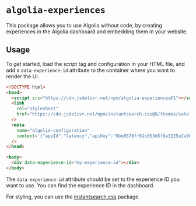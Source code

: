 # `algolia-experiences`

This package allows you to use Algolia without code, by creating experiences in the Algolia dashboard and embedding them in your website.

## Usage

To get started, load the script tag and configuration in your HTML file, and add a `data-experience-id` attribute to the container where you want to render the UI.

```html
<!DOCTYPE html>
<head>
  <script src="https://cdn.jsdelivr.net/npm/algolia-experiences@1"></script>
  <link
    rel="stylesheet"
    href="https://cdn.jsdelivr.net/npm/instantsearch.css@8/themes/satellite.min.css"
  />
  <meta
    name="algolia-configuration"
    content='{"appId":"latency","apiKey":"6be0576ff61c053d5f9a3225e2a90f76"}'
  />
</head>

<body>
  <div data-experience-id="my-experience-id"></div>
</body>
```

The `data-experience-id` attribute should be set to the experience ID you want to use. You can find the experience ID in the dashboard.

For styling, you can use the [instantsearch.css](https://www.npmjs.com/package/instantsearch.css) package.
